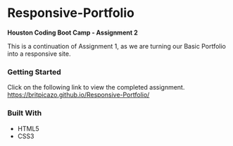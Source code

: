 # Responsive-Portfolio

__Houston Coding Boot Camp - Assignment 2__

This is a continuation of Assignment 1, as we are turning our Basic Portfolio into a responsive site.

### Getting Started

Click on the following link to view the completed assignment.   
https://britpicazo.github.io/Responsive-Portfolio/

### Built With

* HTML5
* CSS3
